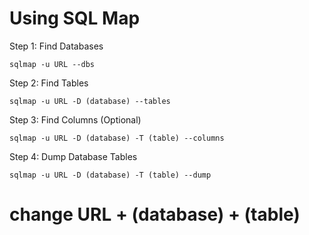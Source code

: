 # Using SQL Map

Step 1: Find Databases
```
sqlmap -u URL --dbs 
```

Step 2: Find Tables
```
sqlmap -u URL -D (database) --tables
```

Step 3: Find Columns (Optional)
```
sqlmap -u URL -D (database) -T (table) --columns
```

Step 4: Dump Database Tables
```
sqlmap -u URL -D (database) -T (table) --dump
```

# change URL + (database) + (table)